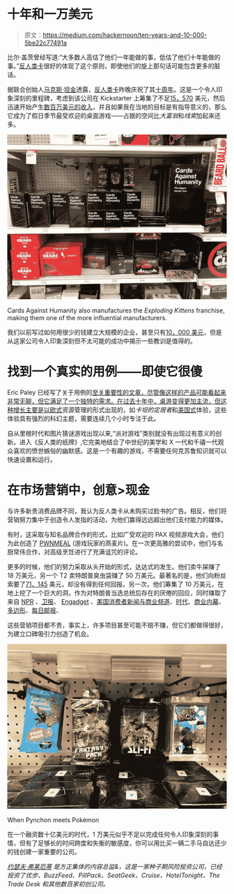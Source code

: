 # 十年和一万美元

> 原文：<https://medium.com/hackernoon/ten-years-and-10-000-5be22c77491a>

比尔·盖茨曾经写道:“大多数人高估了他们一年能做的事，低估了他们十年能做的事。”[反人类卡](https://cardsagainsthumanity.com/)很好的体现了这个原则，即使他们的旋上那句话可能包含更多的脏话。

据联合创始人[马克斯·坦金](https://twitter.com/MaxTemkin)透露，[反人类卡](https://cardsagainsthumanity.com/)昨晚庆祝了其[十周年](https://twitter.com/MaxTemkin/status/1079909836064677888)。这是一个令人印象深刻的里程碑，考虑到该公司在 Kickstarter 上筹集了不足[15，570](https://www.kickstarter.com/projects/maxtemkin/cards-against-humanity) 美元，然后迅速开始产生[数百万美元的收入](https://rctom.hbs.org/submission/cards-against-humanity-a-party-game-for-horrible-people/)，并且如果我在当地的目标是有指导意义的，那么它成为了假日季节最受欢迎的桌面游戏——占据的空间比*大富翁*和*线索*加起来还多。

![](img/6dfcf26ede5e84ba7b4d86c417ed7972.png)

Cards Against Humanity also manufactures the *Exploding Kittens* franchise, making them one of the more influential manufacturers.

我们以前写过如何用很少的钱建立大规模的企业，甚至只有[10，000 美元](https://hackernoon.com/what-could-you-build-with-just-10-000-67e91f65dd4b)，但是从这家公司令人印象深刻但不太可能的成功中揭示一些教训是值得的。

# 找到一个真实的用例——即使它很傻

Eric Paley 已经写了关于用例的[至关重要性的文章，尽管像这样的产品可能看起来非常无聊，但它满足了一个独特的需求。在过去十年中，桌游变得更加主流，但这种增长主要是以](https://techcrunch.com/2015/11/28/the-platform-paradox/)[欧式](https://en.wikipedia.org/wiki/Eurogame)资源管理的形式出现的，如*卡坦的定居者*和[美国式](https://boardgamegeek.com/wiki/page/Ameritrash)体验，这些体验具有强烈的科幻主题，需要连续几个小时专注于此。

自从里根时代和图片猜谜游戏出现以来,“派对游戏”类别就没有出现过有意义的创新。进入《反人类的纸牌》,它完美地结合了中世纪的美学和 X 一代和千禧一代观众喜欢的愤世嫉俗的幽默感。这是一个有趣的游戏，不需要任何克苏鲁知识就可以快速设置和运行。

# 在市场营销中，创意>现金

与许多新贵消费品牌不同，我认为反人类卡从未购买过脸书的广告。相反，他们将营销努力集中于创造令人发指的活动，为他们赢得远远超出他们支付能力的媒体。

有时，这采取与知名品牌合作的形式，比如广受欢迎的 PAX 视频游戏大会，他们为此创造了 [PWNMEAL](https://www.polygon.com/2014/4/30/5669522/pwnmeal-oatmeal-pax-east-2014-cards-against-humanity) (游戏玩家的燕麦片)。在一次更高雅的尝试中，他们与名厨常伟合作，对高级烹饪进行了充满诅咒的评论。

更多的时候，他们的努力采取从头开始的形式，达达式的发生。他们卖牛屎赚了 18 万美元，另一个 T2 卖特朗普臭虫袋赚了 50 万美元。最著名的是，他们向粉丝索要了[71，145](http://www.buzzfeed.com/salvadorhernandez/you-get-nothing-for-5-bucks-zero-zilch) 美元，却没有得到任何回报。另一次，他们筹集了 10 万美元，在地上挖了一个巨大的洞，作为对特朗普当选总统后存在的厌倦的回应，同时赚取了来自 [NPR](https://www.npr.org/sections/thetwo-way/2016/11/27/503502142/people-donated-nearly-100-000-to-dig-a-big-pointless-hole-in-the-ground) 、[卫报](https://www.theguardian.com/technology/2016/nov/28/cards-against-humanity-hole)、 [Engadget](https://www.engadget.com/2016/11/26/cards-against-humanity-holiday-hole/) 、[美国消费者新闻与商业频道](https://www.cnbc.com/2016/11/28/people-paid-cards-against-humanity-to-dig-a-hole.html)、[时代](http://time.com/money/4584044/cards-against-humanity-hole-donations/)、[商业内幕](https://www.businessinsider.com/cards-against-humanity-watch-hole-in-the-ground-money-pit-black-friday-2016-11)、[多边形](https://www.polygon.com/2016/11/25/13748292/cards-against-humanity-holiday-hole)、[每日邮报](https://www.dailymail.co.uk/video/news/video-1365543/Cards-against-humanity-digging-big-hole-black-friday.html)、

这些营销项目都不贵，事实上，许多项目甚至可能不赔不赚，但它们都做得很好，为建立口碑吸引力创造了机会。

![](img/dd40f1723cb021cffb37a2e80239e507.png)

When Pynchon meets Pokémon

在一个融资数十亿美元的时代，1 万美元似乎不足以完成任何令人印象深刻的事情，但有了足够长的时间跨度和失衡的敏感度，你可以用比买一辆二手马自达还少的钱创建一家重要的公司。

[*约瑟夫·弗莱厄蒂*](https://twitter.com/josephflaherty) *是方正集体的内容总监&，这是一家种子期风险投资公司，已经投资了优步、BuzzFeed、PillPack、SeatGeek、Cruise、HotelTonight、The Trade Desk 和其他数百家初创公司。*